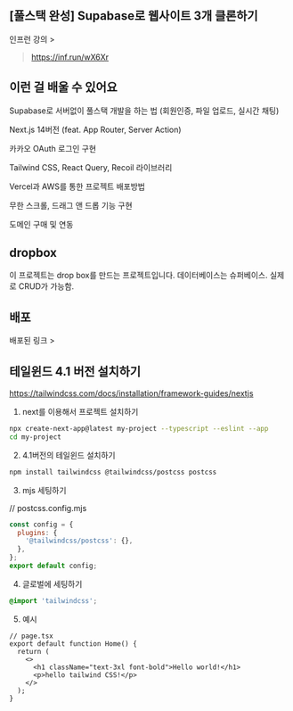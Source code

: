 ## [풀스택 완성] Supabase로 웹사이트 3개 클론하기

인프런 강의 >

> https://inf.run/wX6Xr

## 이런 걸 배울 수 있어요

Supabase로 서버없이 풀스택 개발을 하는 법 (회원인증, 파일 업로드, 실시간 채팅)

Next.js 14버전 (feat. App Router, Server Action)

카카오 OAuth 로그인 구현

Tailwind CSS, React Query, Recoil 라이브러리

Vercel과 AWS를 통한 프로젝트 배포방법

무한 스크롤, 드래그 앤 드롭 기능 구현

도메인 구매 및 연동

## dropbox

이 프로젝트는 drop box를 만드는 프로젝트입니다. 데이터베이스는 슈퍼베이스.
실제로 CRUD가 가능함.

## 배포

배포된 링크 >

## 테일윈드 4.1 버전 설치하기

https://tailwindcss.com/docs/installation/framework-guides/nextjs

1. next를 이용해서 프로젝트 설치하기

```bash
npx create-next-app@latest my-project --typescript --eslint --app
cd my-project
```

2. 4.1버전의 테일윈드 설치하기

```bash
npm install tailwindcss @tailwindcss/postcss postcss
```

3. mjs 세팅하기

// postcss.config.mjs

```js
const config = {
  plugins: {
    '@tailwindcss/postcss': {},
  },
};
export default config;
```

4. 글로벌에 세팅하기

```css
@import 'tailwindcss';
```

5. 예시

```tsx
// page.tsx
export default function Home() {
  return (
    <>
      <h1 className="text-3xl font-bold">Hello world!</h1>
      <p>hello tailwind CSS!</p>
    </>
  );
}
```
